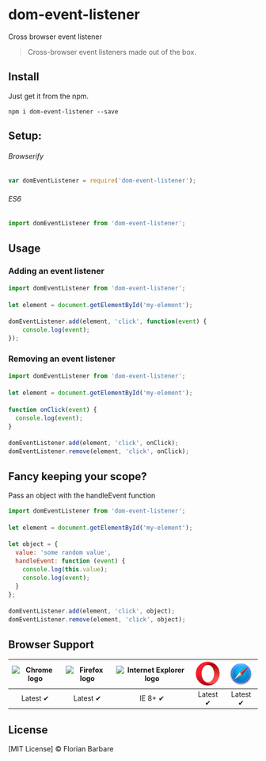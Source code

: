 # dom-event-listener
Cross browser event listener

> Cross-browser event listeners made out of the box.

## Install

Just get it from the npm.

```
npm i dom-event-listener --save
```

## Setup:

###### Browserify

```js
var domEventListener = require('dom-event-listener');
```

###### ES6

```js
import domEventListener from 'dom-event-listener';
```

## Usage

### Adding an event listener

```js
import domEventListener from 'dom-event-listener';

let element = document.getElementById('my-element');

domEventListener.add(element, 'click', function(event) {
    console.log(event);
});
```

### Removing an event listener

```js
import domEventListener from 'dom-event-listener';

let element = document.getElementById('my-element');

function onClick(event) {
  console.log(event);
}

domEventListener.add(element, 'click', onClick);
domEventListener.remove(element, 'click', onClick);
```

## Fancy keeping your scope?

Pass an object with the handleEvent function

```js
import domEventListener from 'dom-event-listener';

let element = document.getElementById('my-element');

let object = {
  value: 'some random value',
  handleEvent: function (event) {
    console.log(this.value);
    console.log(event);
  }
};

domEventListener.add(element, 'click', object);
domEventListener.remove(element, 'click', object);
```

## Browser Support

| <img src="https://raw.githubusercontent.com/alrra/browser-logos/master/chrome/chrome_64x64.png" width="48px" height="48px" alt="Chrome logo"> | <img src="https://raw.githubusercontent.com/alrra/browser-logos/master/firefox/firefox_64x64.png" width="48px" height="48px" alt="Firefox logo"> | <img src="https://raw.githubusercontent.com/alrra/browser-logos/master/internet-explorer/internet-explorer_64x64.png" width="48px" height="48px" alt="Internet Explorer logo"> | <img src="https://raw.githubusercontent.com/alrra/browser-logos/master/opera/opera_64x64.png" width="48px" height="48px" alt="Opera logo"> | <img src="https://raw.githubusercontent.com/alrra/browser-logos/master/safari/safari_64x64.png" width="48px" height="48px" alt="Safari logo"> |
|:---:|:---:|:---:|:---:|:---:|
| Latest ✔ | Latest ✔ | IE 8+ ✔ | Latest ✔ | Latest ✔ |

## License

[MIT License] © Florian Barbare
